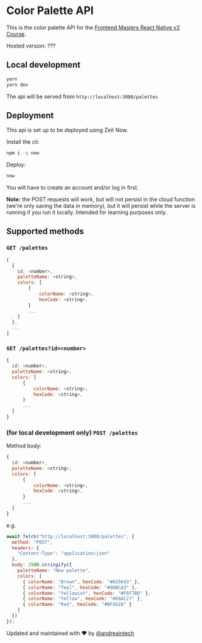 # Color Palette API

This is the color palette API for the [Frontend Masters React Native v2 Course](https://github.com/adasilvapdev/React-Native-FrontEnd-Masters-Practices).

Hosted version: ???

## Local development

```sh
yarn
yarn dev
```

The api will be served from `http://localhost:3000/palettes`

## Deployment

This api is set up to be deployed using Zeit Now.

Install the cli:

```sh
npm i -g now
```

Deploy:

```sh
now
```

You will have to create an account and/or log in first.

**Note:** the POST requests will work, but will not persist in the cloud function (we're only saving the data in memory), but it will persist while the server is running if you run it locally. Intended for learning purposes only.

## Supported methods

### `GET /palettes`

```js
[
  {
    id: <number>,
    paletteName: <string>,
    colors: [
        {
            colorName: <string>,
            hexCode: <string>,
        }
        ...
    ]
  },
  ...
]
```

### `GET /palettes?id=<number>`

```js
{
  id: <number>,
  paletteName: <string>,
  colors: [
      {
          colorName: <string>,
          hexCode: <string>,
      }
      ...
  ]
}
```

### (for local development only) `POST /palettes`

Method body:

```js
{
  id: <number>,
  paletteName: <string>,
  colors: [
      {
          colorName: <string>,
          hexCode: <string>,
      }
      ...
  ]
}
```

e.g.

```js
await fetch("http://localhost:3000/palettes", {
  method: "POST",
  headers: {
    "Content-Type": "application/json"
  },
  body: JSON.stringify({
    paletteName: "New palette",
    colors: [
      { colorName: "Brown", hexCode: "#655643" },
      { colorName: "Teal", hexCode: "#80BCA3" },
      { colorName: "Yellowish", hexCode: "#F6F7BD" },
      { colorName: "Yellow", hexCode: "#E6AC27" },
      { colorName: "Red", hexCode: "#BF4D28" }
    ]
  })
});
```



Updated and maintained with ❤️ by [@andreaintech](https://andreaintech.github.io/web/)
